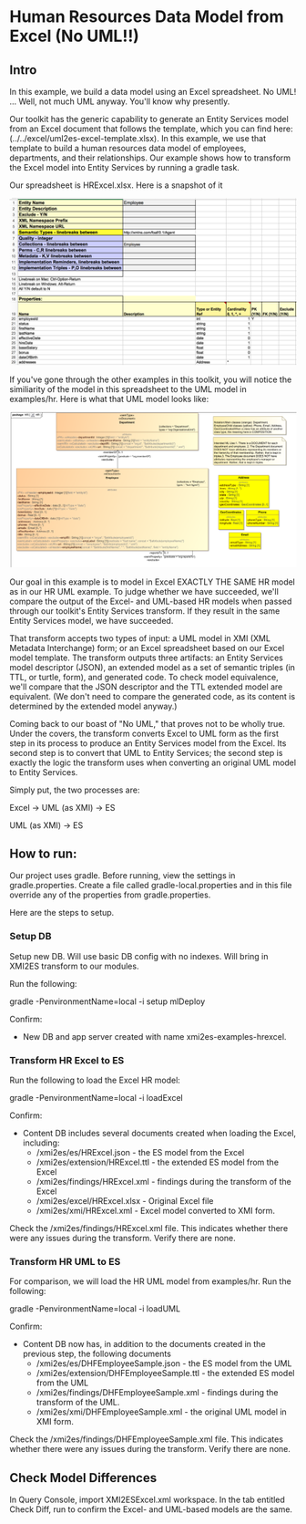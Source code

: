# Human Resources Data Model from Excel (No UML!!)

## Intro
In this example, we build a data model using an Excel spreadsheet. No UML! ... Well, not much UML anyway. You'll know why presently.

Our toolkit has the generic capability to generate an Entity Services model from an Excel document that follows the template, which you can find here: (../../excel/uml2es-excel-template.xlsx). In this example, we use that template to build a human resources data model of employees, departments, and their relationships. Our example shows how to transform the Excel model into Entity Services by running a gradle task. 

Our spreadsheet is HRExcel.xlsx. Here is a snapshot of it 

![HRExcel](HRExcel.png) 

If you've gone through the other examples in this toolkit, you will notice the similiarity of the model in this spreadsheet to the UML model in examples/hr. Here is what that UML model looks like:

![DHFEmployeeSample](../umlModels/DHFEmployeeSample.png)

Our goal in this example is to model in Excel EXACTLY THE SAME HR model as in our HR UML example. To judge whether we have succeeded, we'll compare the output of the Excel- and UML-based HR models when passed through our toolkit's Entity Services transform. If they result in the same Entity Services model, we have succeeded.

That transform accepts two types of input: a UML model in XMI (XML Metadata Interchange) form; or an Excel spreadsheet based on our Excel model template. The transform outputs three artifacts: an Entity Services model descriptor (JSON), an extended model as a set of semantic triples (in TTL, or turtle, form), and generated code. To check model equivalence, we'll compare that the JSON descriptor and the TTL extended model are equivalent. (We don't need to compare the generated code, as its content is determined by the extended model anyway.)

Coming back to our boast of "No UML," that proves not to be wholly true. Under the covers, the transform converts Excel to UML form as the first step in its process to produce an Entity Services model from the Excel. Its second step is to convert that UML to Entity Services; the second step is exactly the logic the transform uses when converting an original UML model to Entity Services. 

Simply put, the two processes are:

Excel -> UML (as XMI) -> ES

UML (as XMI) -> ES


## How to run:

Our project uses gradle. Before running, view the settings in gradle.properties. Create a file called gradle-local.properties and in this file override any of the properties from gradle.properties.

Here are the steps to setup.

### Setup DB
Setup new DB. Will use basic DB config with no indexes. Will bring in XMI2ES transform to our modules.

Run the following:

gradle -PenvironmentName=local -i setup mlDeploy

Confirm:
- New DB and app server created with name xmi2es-examples-hrexcel.

### Transform HR Excel to ES

Run the following to load the Excel HR model:

gradle -PenvironmentName=local -i loadExcel

Confirm:
- Content DB includes several documents created when loading the Excel, including:
	* /xmi2es/es/HRExcel.json - the ES model from the Excel
	* /xmi2es/extension/HRExcel.ttl - the extended ES model from the Excel
	* /xmi2es/findings/HRExcel.xml - findings during the transform of the Excel
	* /xmi2es/excel/HRExcel.xlsx - Original Excel file
	* /xmi2es/xmi/HRExcel.xml - Excel model converted to XMI form.

Check the /xmi2es/findings/HRExcel.xml file. This indicates whether there were any issues during the transform. Verify there are none.

### Transform HR UML to ES

For comparison, we will load the HR UML model from examples/hr. Run the following:

gradle -PenvironmentName=local -i loadUML

Confirm:
- Content DB now has, in addition to the documents created in the previous step, the following documents
	* /xmi2es/es/DHFEmployeeSample.json	 - the ES model from the UML
	* /xmi2es/extension/DHFEmployeeSample.ttl - the extended ES model from the UML
	* /xmi2es/findings/DHFEmployeeSample.xml - findings during the transform of the UML.
	* /xmi2es/xmi/DHFEmployeeSample.xml - the original UML model in XMI form.

Check the /xmi2es/findings/DHFEmployeeSample.xml file. This indicates whether there were any issues during the transform. Verify there are none.

## Check Model Differences
In Query Console, import XMI2ESExcel.xml workspace. In the tab entitled Check Diff, run to confirm the Excel- and UML-based models are the same.


